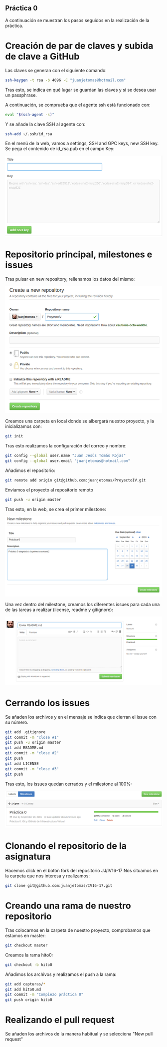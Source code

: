 ## Práctica 0
A continuación se muestran los pasos seguidos en la realización de la práctica.
# Creación de par de claves y subida de clave a GitHub
Las claves se generan con el siguiente comando:

```bash
ssh-keygen -t rsa -b 4096 -C "juanjetomas@hotmail.com"
```

Tras esto, se indica en qué lugar se guardan las claves y si se desea usar un passphrase.

A continuación, se comprueba que el agente ssh está funcionado con:

```bash
eval "$(ssh-agent -s)"
```

Y se añade la clave SSH al agente con:

```bash
ssh-add ~/.ssh/id_rsa
```

En el menú de la web, vamos a settings, SSH and GPC keys, new SSH key. Se pega el contenido de id_rsa.pub en el campo Key:

![img1](https://github.com/juanjetomas/ProyectoIV/blob/hito0/capturas/captura1.png)

# Repositorio principal, milestones e issues

Tras pulsar en new repository, rellenamos los datos del mismo:

![img2](https://github.com/juanjetomas/ProyectoIV/blob/hito0/capturas/captura2.png)

Creamos una carpeta en local donde se albergará nuestro proyecto, y la inicializamos con:

```bash
git init
```

Tras esto realizamos la configuración del correo y nombre:
```bash
git config --global user.name "Juan Jesús Tomás Rojas"
git config --global user.email "juanjetomas@hotmail.com"
```

Añadimos el repositorio:
```bash
git remote add origin git@github.com:juanjetomas/ProyectoIV.git
```

Enviamos el proyecto al repositorio remoto
```bash
git push -u origin master
```

Tras esto, en la web, se crea el primer milestone:

![img3](https://github.com/juanjetomas/ProyectoIV/blob/hito0/capturas/captura3.png)

Una vez dentro del milestone, creamos los diferentes issues para cada una de las tareas a realizar (license, readme y gitignore):

![img4](https://github.com/juanjetomas/ProyectoIV/blob/hito0/capturas/captura4.png)

# Cerrando los issues
Se añaden los archivos y en el mensaje se indica que cierran el issue con su número.
```bash
git add .gitignore
git commit -m "close #1"
git push -u origin master
git add README.md
git commit -m "close #2"
git push
git add LICENSE
git commit -m "close #3"
git push
```

Tras esto, los issues quedan cerrados y el milestone al 100%:

![img5](https://github.com/juanjetomas/ProyectoIV/blob/hito0/capturas/Captura5.png)

# Clonando el repositorio de la asignatura
Hacemos click en el botón fork del repositorio JJ/IV16-17
Nos situamos en la carpeta que nos interesa y realizamos:
```bash
git clone git@github.com:juanjetomas/IV16-17.git
```

# Creando una rama de nuestro repositorio
Tras colocarnos en la carpeta de nuestro proyecto, comprobamos que estamos en master:
```bash
git checkout master
```
Creamos la rama hito0:
```bash
git checkout -b hito0
```
Añadimos los archivos y realizamos el push a la rama:
```bash
git add capturas/*
git add hito0.md
git commit -m "Compiezo práctica 0"
git push origin hito0
```

# Realizando el pull request
Se añaden los archivos de la manera habitual y se selecciona "New pull request"

